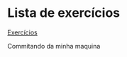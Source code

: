 # Lista de exercícios
[Exercícios](https://github.com/igorssmanoel/ola_mundo/blob/master/exercicios/README.md)


Commitando da minha maquina